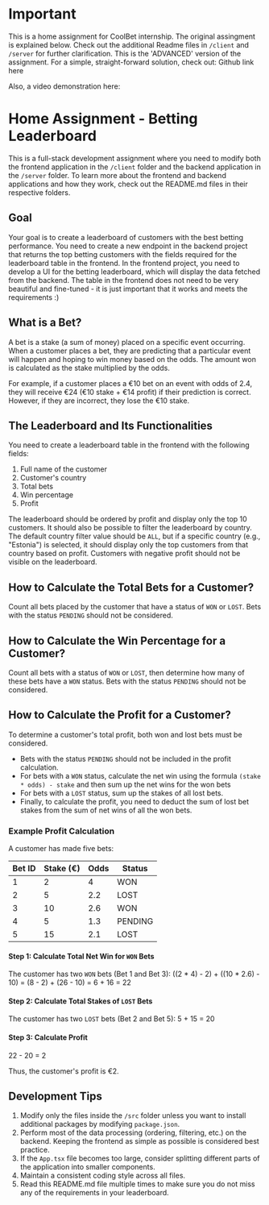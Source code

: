 # Important

This is a home assignment for CoolBet internship. The original assingment is explained below. Check out the additional Readme files in `/client`  and `/server`  for further clarification.
This is the 'ADVANCED' version of the assignment. For a simple, straight-forward solution, check out: Github link here

Also, a video demonstration here: 



# Home Assignment - Betting Leaderboard

This is a full-stack development assignment where you need to modify both the frontend application in the `/client` folder and the backend application in the `/server` folder. To learn more about the frontend and backend applications and how they work, check out the README.md files in their respective folders.

## Goal

Your goal is to create a leaderboard of customers with the best betting performance. You need to create a new endpoint in the backend project that returns the top betting customers with the fields required for the leaderboard table in the frontend. In the frontend project, you need to develop a UI for the betting leaderboard, which will display the data fetched from the backend. The table in the frontend does not need to be very beautiful and fine-tuned - it is just important that it works and meets the requirements :)

## What is a Bet?
A bet is a stake (a sum of money) placed on a specific event occurring. When a customer places a bet, they are predicting that a particular event will happen and hoping to win money based on the odds. The amount won is calculated as the stake multiplied by the odds.

For example, if a customer places a €10 bet on an event with odds of 2.4, they will receive €24 (€10 stake + €14 profit) if their prediction is correct. However, if they are incorrect, they lose the €10 stake.

## The Leaderboard and Its Functionalities

You need to create a leaderboard table in the frontend with the following fields:

1) Full name of the customer
2) Customer's country
3) Total bets
4) Win percentage
5) Profit

The leaderboard should be ordered by profit and display only the top 10 customers. It should also be possible to filter the leaderboard by country. The default country filter value should be `ALL`, but if a specific country (e.g., "Estonia") is selected, it should display only the top customers from that country based on profit. Customers with negative profit should not be visible on the leaderboard.

## How to Calculate the Total Bets for a Customer?
Count all bets placed by the customer that have a status of `WON` or `LOST`. Bets with the status `PENDING` should not be considered.

## How to Calculate the Win Percentage for a Customer?
Count all bets with a status of `WON` or `LOST`, then determine how many of these bets have a `WON` status. Bets with the status `PENDING` should not be considered.

## How to Calculate the Profit for a Customer?

To determine a customer's total profit, both won and lost bets must be considered.
- Bets with the status `PENDING` should not be included in the profit calculation.
- For bets with a `WON` status, calculate the net win using the formula `(stake * odds) - stake` and then sum up the net wins for the won bets
- For bets with a `LOST` status, sum up the stakes of all lost bets.
- Finally, to calculate the profit, you need to deduct the sum of lost bet stakes from the sum of net wins of all the won bets.


### Example Profit Calculation
A customer has made five bets:

| Bet ID  | Stake (€) | Odds | Status |
|---------|-----------|------|---------|
| 1       | 2         | 4    | WON     |
| 2       | 5         | 2.2  | LOST    |
| 3       | 10        | 2.6  | WON     |
| 4       | 5         | 1.3  | PENDING |
| 5       | 15        | 2.1  | LOST    |

#### Step 1: Calculate Total Net Win for `WON` Bets
The customer has two `WON` bets (Bet 1 and Bet 3):
((2 * 4) - 2) + ((10 * 2.6) - 10) = (8 - 2) + (26 - 10) = 6 + 16 = 22

#### Step 2: Calculate Total Stakes of `LOST` Bets
The customer has two `LOST` bets (Bet 2 and Bet 5):
5 + 15 = 20

#### Step 3: Calculate Profit
22 - 20 = 2

Thus, the customer's profit is €2.

## Development Tips
1) Modify only the files inside the `/src` folder unless you want to install additional packages by modifying `package.json`.
2) Perform most of the data processing (ordering, filtering, etc.) on the backend. Keeping the frontend as simple as possible is considered best practice.
3) If the `App.tsx` file becomes too large, consider splitting different parts of the application into smaller components.
4) Maintain a consistent coding style across all files.
5) Read this README.md file multiple times to make sure you do not miss any of the requirements in your leaderboard.